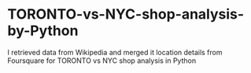 # TORONTO-vs-NYC-shop-analysis-by-Python
I retrieved data from Wikipedia and merged it location details from Foursquare for TORONTO vs NYC shop analysis in Python
